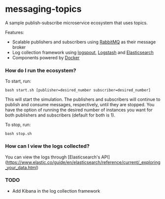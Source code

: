 # messaging-topics #

A sample publish-subscribe microservice ecosystem that uses topics.

Features:

* Scalable publishers and subscribers using 
[RabbitMQ](http://www.rabbitmq.com/getstarted.html) as their message broker
* Log collection framework using 
[logspout](https://github.com/gliderlabs/logspout),
[Logstash](https://www.elastic.co/guide/en/logstash/current/introduction.html)
and [Elasticsearch](https://www.elastic.co/guide/en/elasticsearch/reference/current/getting-started.html)
* Components powered by [Docker](https://www.docker.com/what-docker)

### How do I run the ecosystem? ###

To start, run:
```
bash start.sh [publisher=desired_number subscriber=desired_number]
```

This will start the simulation. The 
publishers and subscribers will continue to publish and consume messages, 
respectively, until they are stopped. You have the option of running the 
desired number of instances you want for both publishers and subscribers 
(default for both is 1).

To stop, run:
```
bash stop.sh
```

### How can I view the logs collected? ###

You can view the logs through [Elasticsearch's API]
(https://www.elastic.co/guide/en/elasticsearch/reference/current/_exploring_your_data.html)

### TODO ###

* Add Kibana in the log collection framework


